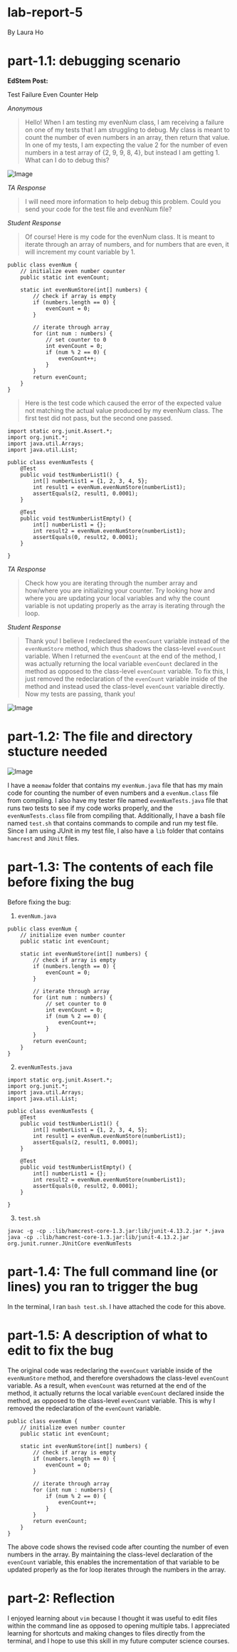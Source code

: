# lab-report-5
By Laura Ho

# part-1.1: debugging scenario 
**EdStem Post:**

Test Failure Even Counter Help 

*Anonymous* 

> Hello!
> When I am testing my evenNum class, I am receiving a failure on one of my tests that I am
> struggling to debug. My class is meant to count the number of even numbers in an array, then
> return that value. In one of my tests, I am expecting the value 2 for the number of even numbers
> in a test array of {2, 9, 9, 8, 4}, but instead I am getting 1. What can I do to debug this?

![Image](lab5ss1.1.png)

*TA Response*

> I will need more information to help debug this problem. Could you send your code for the test
> file and evenNum file?

*Student Response* 
> Of course! Here is my code for the evenNum class. It is meant to iterate through an array of
> numbers, and for numbers that are even, it will increment my count variable by 1.

```
public class evenNum {
    // initialize even number counter
    public static int evenCount; 

    static int evenNumStore(int[] numbers) {
        // check if array is empty 
        if (numbers.length == 0) {
            evenCount = 0;
        }

        // iterate through array
        for (int num : numbers) {
            // set counter to 0 
            int evenCount = 0;
            if (num % 2 == 0) {
                evenCount++;
            }
        }
        return evenCount;
    }
}
```

> Here is the test code which caused the error of the expected value not matching the actual
> value produced by my evenNum class. The first test did not pass, but the second one passed. 

```
import static org.junit.Assert.*;
import org.junit.*;
import java.util.Arrays;
import java.util.List;

public class evenNumTests {
    @Test 
    public void testNumberList1() {
        int[] numberList1 = {1, 2, 3, 4, 5};
        int result1 = evenNum.evenNumStore(numberList1);
        assertEquals(2, result1, 0.0001);
    }

    @Test 
    public void testNumberListEmpty() {
        int[] numberList1 = {};
        int result2 = evenNum.evenNumStore(numberList1);
        assertEquals(0, result2, 0.0001);
    }

}
```

*TA Response*

> Check how you are iterating through the number array and how/where you are initializing your
> counter. Try looking how and where you are updating your local variables and why the count
> variable is not updating properly as the array is iterating through the loop.

*Student Response*
> Thank you! I believe I redeclared the `evenCount` variable instead of the `evenNumStore`
> method, which thus shadows the class-level `evenCount` variable. When I returned the
> `evenCount` at the end of the method, I was actually returning the local variable `evenCount`
> declared in the method as opposed to the class-level `evenCount` variable. To fix this, I
> just removed the redeclaration of the `evenCount` variable inside of the method and instead
> used the class-level `evenCount` variable directly. Now my tests are passing, thank you! 

![Image](lab5ss2.png)

# part-1.2: The file and directory stucture needed

![Image](lab5ss3.png)

I have a `meemaw` folder that contains my `evenNum.java` file that has my main code for counting the number of even numbers and a `evenNum.class` file from compiling. I also have my tester file named `evenNumTests.java` file that runs two tests to see if my code works properly, and the `evenNumTests.class` file from compiling that. Additionally, I have a bash file named `test.sh` that contains commands to compile and run my test file. Since I am using JUnit in my test file, I also have a `lib` folder that contains `hamcrest` and `JUnit` files. 


# part-1.3: The contents of each file before fixing the bug
Before fixing the bug: 
1. `evenNum.java`
```
public class evenNum {
    // initialize even number counter
    public static int evenCount; 

    static int evenNumStore(int[] numbers) {
        // check if array is empty 
        if (numbers.length == 0) {
            evenCount = 0;
        }

        // iterate through array
        for (int num : numbers) {
            // set counter to 0 
            int evenCount = 0;
            if (num % 2 == 0) {
                evenCount++;
            }
        }
        return evenCount;
    }
}
```

2. `evenNumTests.java`
```
import static org.junit.Assert.*;
import org.junit.*;
import java.util.Arrays;
import java.util.List;

public class evenNumTests {
    @Test 
    public void testNumberList1() {
        int[] numberList1 = {1, 2, 3, 4, 5};
        int result1 = evenNum.evenNumStore(numberList1);
        assertEquals(2, result1, 0.0001);
    }

    @Test 
    public void testNumberListEmpty() {
        int[] numberList1 = {};
        int result2 = evenNum.evenNumStore(numberList1);
        assertEquals(0, result2, 0.0001);
    }

}
```

3. `test.sh`
```
javac -g -cp .:lib/hamcrest-core-1.3.jar:lib/junit-4.13.2.jar *.java
java -cp .:lib/hamcrest-core-1.3.jar:lib/junit-4.13.2.jar org.junit.runner.JUnitCore evenNumTests
```

# part-1.4: The full command line (or lines) you ran to trigger the bug
In the terminal, I ran `bash test.sh`. I have attached the code for this above. 

# part-1.5: A description of what to edit to fix the bug
The original code was redeclaring the `evenCount` variable inside of the `evenNumStore` method, and therefore overshadows the class-level `evenCount` variable. As a result, when `evenCount` was returned at the end of the method, it actually returns the local variable `evenCount` declared inside the method, as opposed to the class-level `evenCount` variable. This is why I removed the redeclaration of the `evenCount` variable.

```
public class evenNum {
    // initialize even number counter
    public static int evenCount; 

    static int evenNumStore(int[] numbers) {
        // check if array is empty 
        if (numbers.length == 0) {
            evenCount = 0;
        }

        // iterate through array
        for (int num : numbers) {
            if (num % 2 == 0) {
                evenCount++;
            }
        }
        return evenCount;
    }
}
```

The above code shows the revised code after counting the number of even numbers in the array. By maintaining the class-level declaration of the `evenCount` variable, this enables the incrementation of that variable to be updated properly as the for loop iterates through the numbers in the array. 

# part-2: Reflection
I enjoyed learning about `vim` because I thought it was useful to edit files within the command line as opposed to opening multiple tabs. I appreciated learning for shortcuts and making changes to files directly from the terminal, and I hope to use this skill in my future computer science courses. 



